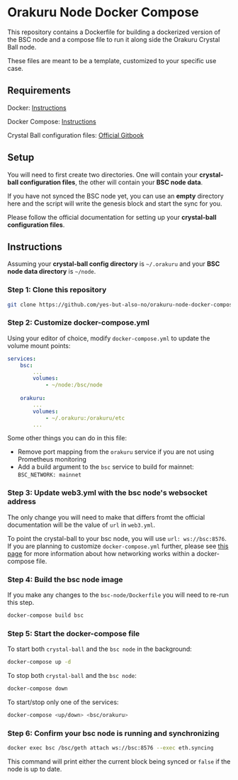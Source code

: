 # Orakuru Node Docker Compose

This repository contains a Dockerfile for building a dockerized version of the BSC node and a compose file to run it along side the Orakuru Crystal Ball node.

These files are meant to be a template, customized to your specific use case.

## Requirements

Docker: [Instructions](https://docs.docker.com/get-docker/)

Docker Compose: [Instructions](https://docs.docker.com/compose/install/)

Crystal Ball configuration files: [Official Gitbook](https://orakuru.gitbook.io/crystal-ball/)

## Setup

You will need to first create two directories. One will contain your **crystal-ball configuration files**, the other will contain your **BSC node data**. 

If you have not synced the BSC node yet, you can use an **empty** directory here and the script will write the genesis block and start the sync for you.

Please follow the official documentation for setting up your **crystal-ball configuration files**.

## Instructions

Assuming your **crystal-ball config directory** is `~/.orakuru` and your **BSC node data directory** is `~/node`.

### Step 1: Clone this repository

```sh
git clone https://github.com/yes-but-also-no/orakuru-node-docker-compose
```

### Step 2: Customize docker-compose.yml

Using your editor of choice, modify `docker-compose.yml` to update the volume mount points:

```yml
services:
    bsc:
        ...
        volumes:
            - ~/node:/bsc/node
    
    orakuru:
        ...
        volumes:
            - ~/.orakuru:/orakuru/etc
        ...
```

Some other things you can do in this file:
- Remove port mapping from the `orakuru` service if you are not using Prometheus monitoring
- Add a build argument to the `bsc` service to build for mainnet: `BSC_NETWORK: mainnet`

### Step 3: Update web3.yml with the bsc node's websocket address

The only change you will need to make that differs fromt the official documentation will be the value of `url` in `web3.yml`. 

To point the crystal-ball to your bsc node, you will use `url: ws://bsc:8576`. If you are planning to customize `docker-compose.yml` further, please see [this page](https://docs.docker.com/compose/networking/) for more information about how networking works within a docker-compose file.

### Step 4: Build the bsc node image

If you make any changes to the `bsc-node/Dockerfile` you will need to re-run this step.

```sh
docker-compose build bsc
```

### Step 5: Start the docker-compose file

To start both `crystal-ball` and the `bsc node` in the background:

```sh
docker-compose up -d
```

To stop both `crystal-ball` and the `bsc node`:

```sh
docker-compose down
```

To start/stop only one of the services:

```sh
docker-compose <up/down> <bsc/orakuru>
```

### Step 6: Confirm your bsc node is running and synchronizing

```sh
docker exec bsc /bsc/geth attach ws://bsc:8576 --exec eth.syncing
```

This command will print either the current block being synced or `false` if the node is up to date.